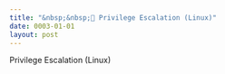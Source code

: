 ```yaml
---
title: "&nbsp;&nbsp;🐧 Privilege Escalation (Linux)"
date: 0003-01-01
layout: post
---
```


Privilege Escalation (Linux)
